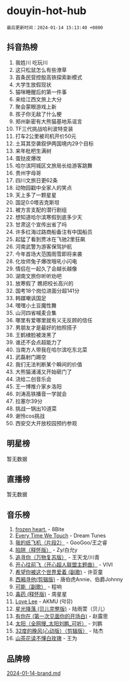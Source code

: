 # douyin-hot-hub

`最后更新时间：2024-01-14 15:13:40 +0800`

## 抖音热榜

1. 我姓川 吃玩川
1. 这只松鼠怎么有些潦草
1. 首条民营控股高铁探索新模式
1. 大学生放假现状
1. 猫咪睡醒后的第一件事
1. 来给江西文旅上大分
1. 聚会蒙眼游戏上新
1. 孩子你无敌了什么梗
1. 郑州新密有大熊猫基地系谣言
1. TF三代挑战哈利波特变装
1. 打车2公里被司机开价50元
1. 土耳其空袭叙伊两国境内29个目标
1. 来年枇杷生满树
1. 蛋挞皮爆改
1. 哈尔滨阿城区文旅局长给游客跳舞
1. 贵州字母哥
1. 四川文旅日更62条
1. 动物园戳中全家人的笑点
1. 天上多了一颗星星
1. 国足0:0塔吉克斯坦
1. 被方言支配的潜行剧组
1. 想知道哈尔滨寒假到底多少天
1. 甘肃这个宣传出省了吗
1. 许多红海过路商船备注有中国船员
1. 起猛了看到贾冰在飞驰2里狂飙
1. 河南武警为游客保驾护航
1. 今年首场大范围雨雪即将来袭
1. 化妆师兔子爆改哦吼小闪电
1. 情侣在一起久了会越长越像
1. 湖南文旅你听听劝吧
1. 放寒假了 瞧把校长高兴的
1. 国考18个岗位进面分超141分
1. 韩媒嘲讽国足
1. 嘿嘿小土豆魔性舞
1. 山河四省喊麦合集
1. 哪里有爱哪里就有义无反顾的信任
1. 男朋友才是最好的拍照搭子
1. 王鹤棣脸被泼黑了
1. 谁还不会点超能力了
1. 当南方人带我在哈尔滨吃东北菜
1. 武磊射门踢空
1. 我们无法判断某个瞬间的价值
1. 大熊猫浦浦又开始砸门了
1. 浇给二创音乐会
1. 王一博推介家乡洛阳
1. 刘涛高铁播音一学就会
1. 拉塞尔39分
1. 挑战一锅出10道菜
1. 谢怜cos挑战
1. 西安交大开放校园预约参观

## 明星榜

暂无数据

## 直播榜

暂无数据

## 音乐榜

1. [frozen heart.](https://sf86-cdn-tos.douyinstatic.com/obj/tos-cn-ve-2774/oIIWJfyjIACZA9zQMtnJ6hQQhFC4vhCupoRBsO) - 8Bite
1. [Every Time We Touch](https://sf86-cdn-tos.douyinstatic.com/obj/tos-cn-ve-2774/ogN6lUKQeBBfEVhIOMikG1CcJjugxk1tztZyhP) - Dream Tunes
1. [我的纸飞机（片段2）](https://sf86-cdn-tos.douyinstatic.com/obj/tos-cn-ve-2774/oM2ZrKcg2CD5AeRB2gkeXOFB1IxAGJdZPazYHf) - GooGoo/王之睿
1. [陷阱（释怀版）](https://sf3-cdn-tos.douyinstatic.com/obj/tos-cn-ve-2774/oE8C21LeZrzKLDFfQYgMzx4GAIHageG5IzayY7) - Zy/白允y
1. [追寻你（万物复苏版）](https://sf3-cdn-tos.douyinstatic.com/obj/tos-cn-ve-2774/oYeAZJsbjIDit9APmBg8u6uDUQnHmoCf3gbo74) - 王天戈/川青
1. [开心往前飞（开心超人联盟主题曲）](https://sf86-cdn-tos.douyinstatic.com/obj/tos-cn-ve-2774/9d8fb7c82cf1421fb93a9fe925275e0a) - VIVI
1. [希望你被这个世界爱着 (副歌)](https://sf86-cdn-tos.douyinstatic.com/obj/tos-cn-ve-2774/oUHCmWQfZlE3QQBKBeD8rCFLpJzPgCpImhsxMt) - 许亚童
1. [西厢寻他(剪辑版)](https://sf3-cdn-tos.douyinstatic.com/obj/tos-cn-ve-2774/oUsAVfAQKlRNxEv5qxvIB8o5qmIWUcXbzJKJhw) - 唐伯虎Annie、伯爵Johnny
1. [可能（副歌）](https://sf3-cdn-tos.douyinstatic.com/obj/tos-cn-ve-2774/cde1731888894259b333569393c2fb51) - 程响
1. [毒药 (释怀版)](https://sf3-cdn-tos.douyinstatic.com/obj/tos-cn-ve-2774/oYILMEAzspdZBIzy4frJNB8ZHPHWAhiwowd4Ad) - 周星星
1. [Love Lee](https://sf86-cdn-tos.douyinstatic.com/obj/tos-cn-ve-2774/o05GbkJGbCBTdDnMtB0fwOYgkeZp23vrWQDQBS) - AKMU (악뮤)
1. [星光降落 (贝儿完整版)](https://sf86-cdn-tos.douyinstatic.com/obj/tos-cn-ve-2774/okwB9hAwyAtsFFkFBzAX1hOOfQuIoMNs0W2Mwr) - 陆雨萱（贝儿）
1. [有你在 (第一次见面你的开场白)](https://sf86-cdn-tos.douyinstatic.com/obj/tos-cn-ve-2774/oAthrQ3ClJBfI57uBoFEgNDYtNCZ0TSYQQfxQ0) - 赵露思
1. [太阳（全网搜_太阳刘鹏_可听）](https://sf86-cdn-tos.douyinstatic.com/obj/tos-cn-ve-2774/ogWbyIQnlBFImVbeDocRdCIYtBHlbJXgfZMvgz) - 刘鹏
1. [32度的晚风(心动版）（剪辑版）](https://sf86-cdn-tos.douyinstatic.com/obj/tos-cn-ve-2774/owNyabsyWdzUulxhoJfK8IBXgp0UMQAHpvGh2B) - 陆杰
1. [山茶花读不懂白玫瑰](https://sf6-cdn-tos.douyinstatic.com/obj/tos-cn-ve-2774/osfn8B7DktrRHEPJgPCfDbw7QDQEkwC16BxZg9) - 王为

## 品牌榜

[2024-01-14-brand.md](2024-01-14-brand.md)
